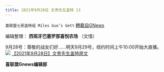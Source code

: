 ```yaml
---
title: 2021年9月28日 文贵先生盖特 13
---
```

`喜联盟七哥盖特组 Miles Guo’s Gett` [轉載自GNews](https://gnews.org/zh-hans/1562356/)

编辑整理： **西班牙巴塞罗那喜悦农场** （文惜）

9月28号：尊敬的战友们好……明天9月29号，纽约时间上午10:00开始大直播。
![](https://assets.gnews.org/wp-content/uploads/2021/09/0292d3387d47c3943075726c113e930e.jpg)
[【2021年9月28日】文贵先生盖特原文](https://gettr.com/post/pciukfeba0)

**喜联盟Gnews编辑部**
